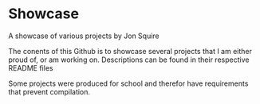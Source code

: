 # Showcase
A showcase of various projects by Jon Squire

The conents of this Github is to showcase several projects that I am either proud of, or am working on. Descriptions can be found in their respective README files

Some projects were produced for school and therefor have requirements that prevent compilation. 
